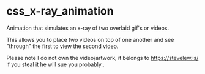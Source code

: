 # css_x-ray_animation
Animation that simulates an x-ray of two overlaid gif's or videos.

This allows you to place two videos on top of one another and see "through" the first to view the second video.

Please note I do not own the video/artwork, it belongs to https://stevelew.is/ if you steal it he will sue you probably..
